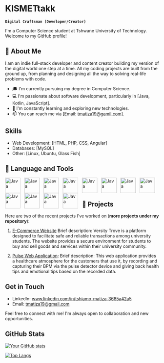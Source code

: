# KISMETtakk      


**`Digital Craftsman (Developer/Creator)`**


I'm a Computer Science student at Tshwane University of Technology. Welcome to my GitHub profile!

## 👤 About Me

I am an indie full-stack developer and content creator building my version of the digital world one step at a time. All my
coding projects are built from the ground up, from planning and designing all the way to solving real-life problems with
code.

- 🎓 I'm currently pursuing my degree in Computer Science.
- 💻 I'm passionate about software development, particularly in [Java, Kotlin, JavaScript].
- 🌱 I'm constantly learning and exploring new technologies.
- 📫 You can reach me via [Email: tmatiza19@gamil.com].

## Skills

- Web Development: [HTML, PHP, CSS, Angular]
- Databases: [MySQL]
- Other: [Linux, Ubuntu, Glass Fish]

## 🧰 Language and Tools

<img align= "left" alt="Java" width="50px" style="padding-right:10px;" src="https://cdn.jsdelivr.net/gh/devicons/devicon@latest/icons/java/java-original.svg" />
<img align= "left" alt="Java" width="50px" style="padding-right:10px;" src="https://cdn.jsdelivr.net/gh/devicons/devicon@latest/icons/javascript/javascript-original.svg" />
<img align= "left" alt="Java" width="50px" style="padding-right:10px;" src="https://cdn.jsdelivr.net/gh/devicons/devicon@latest/icons/linux/linux-original.svg" />
<img align= "left" alt="Java" width="50px" style="padding-right:10px;" src="https://cdn.jsdelivr.net/gh/devicons/devicon@latest/icons/mysql/mysql-original-wordmark.svg" />
<img align= "left" alt="Java" width="50px" style="padding-right:10px;" src="https://cdn.jsdelivr.net/gh/devicons/devicon@latest/icons/intellij/intellij-original.svg" /> 
<img align= "left" alt="Java" width="50px" style="padding-right:10px;" src="https://cdn.jsdelivr.net/gh/devicons/devicon@latest/icons/angular/angular-original.svg" />
<img align= "left" alt="Java" width="50px" style="padding-right:10px;" src="https://cdn.jsdelivr.net/gh/devicons/devicon@latest/icons/android/android-original.svg" />
<img align= "left" alt="Java" width="50px" style="padding-right:10px;" src="https://cdn.jsdelivr.net/gh/devicons/devicon@latest/icons/kotlin/kotlin-original.svg" />          
<img align= "left" alt="Java" width="50px" style="padding-right:10px;" src="https://cdn.jsdelivr.net/gh/devicons/devicon@latest/icons/bootstrap/bootstrap-original-wordmark.svg" />
<img align= "left" alt="Java" width="50px" style="padding-right:10px;" src="https://cdn.jsdelivr.net/gh/devicons/devicon@latest/icons/css3/css3-original.svg" />
<img align= "left" alt="Java" width="50px" style="padding-right:10px;" align= "left" alt="Java" width="30px" style="padding-right:10px;" src="https://cdn.jsdelivr.net/gh/devicons/devicon@latest/icons/gradle/gradle-original.svg" />
<img align= "left" alt="Java" width="50px" style="padding-right:10px;" src="https://cdn.jsdelivr.net/gh/devicons/devicon@latest/icons/html5/html5-plain.svg" />    
<br>
<br>

#
## 🚀 Projects

Here are two of the recent projects I've worked on (**more projects under my repository**):

1. [E-Commerce Website](https://github.com/KISMETtakk/TechInvaders-.git)
    Brief description:
      Versity Trove is a platform designed to facilitate safe and reliable transactions among university students.
      The website provides a secure environment for students to buy and sell goods and services within their university community.
        
3. [Pulse Web Application](https://github.com/KISMETtakk/PulseApp.git):
    Brief description:
      This web application provides a healthcare atmosphere for the customers that use it, by recording and capturing their BPM via the pulse detector device and 
      giving back health tips and emotional tips based on the recorded data.


## Get in Touch

- LinkedIn: www.linkedin.com/in/tshiamo-matiza-3685a42a5
- Email: tmatiza19@gmail.com

Feel free to connect with me! I'm always open to collaboration and new opportunities.

## GitHub Stats

[![Your GitHub stats](https://github-readme-stats.vercel.app/api?username=KISMETtakk&show_icons=true&theme=radical)](https://github.com/KISMETtakk)

[![Top Langs](https://github-readme-stats.vercel.app/api/top-langs/?username=KISMETtakk&layout=compact&theme=radical)](https://github.com/KISMETtakk)



